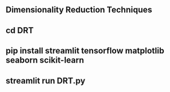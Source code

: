 ## Dimensionality Reduction Techniques


## cd DRT


## pip install streamlit tensorflow matplotlib seaborn scikit-learn


## streamlit run DRT.py
